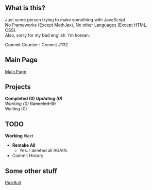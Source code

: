 ## What is this?
Just some person trying to make something with JavaScript.  
No Frameworks (Except MathJax), No other Languages (Except HTML, CSS).  
Also, sorry for my bad english. I'm korean.

Commit Counter : Commit #132

## Main Page
[Main Page](https://hibye1217.github.io/Page/Main.html)

## Projects
**Completed (0)** ***Updating (0)***  
*Working (0)* ~~Canceled (0)~~  
Waiting (0)

## TODO
**Working** *Next*

- **Remake All**
  - Yes. I deleted all AGAIN.
- Commit History

## Some other stuff
[RickRoll](https://www.youtube.com/watch?v=dQw4w9WgXcQ)